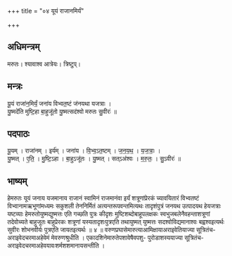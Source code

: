 +++
title = "०४ यूयं राजानमिर्यं"

+++
## अधिमन्त्रम्
मरुतः। श्यावाश्व आत्रेयः। त्रिष्टुप्।

## मन्त्रः
यू॒यं राजा॑न॒मिर्यं॒ जना॑य विभ्वत॒ष्टं ज॑नयथा यजत्राः ।  
यु॒ष्मदे॑ति मुष्टि॒हा बा॒हुजू॑तो यु॒ष्मत्सद॑श्वो मरुतः सु॒वीरः॑ ॥

## पदपाठः
यू॒यम् । राजा॑नम् । इर्य॑म् । जना॑य । वि॒भ्व॒ऽत॒ष्टम् । ज॒न॒य॒थ॒ । य॒ज॒त्राः॒ ।  
यु॒ष्मत् । ए॒ति॒ । मु॒ष्टि॒ऽहा । बा॒हुऽजू॑तः । यु॒ष्मत् । सत्ऽअ॑श्वः । म॒रु॒तः॒ । सु॒ऽवीरः॑ ॥

## भाष्यम्
हेमरुतः यूयं जनाय यजमानाय राजानं स्वामिनं राजमानंवा इर्यं शत्रूणांप्रेरकं च्यावयितारं विभ्वतष्टं विभ्वानामऋभूणांमध्यमः सकुशली तेननिर्मितं अत्यन्तरूपवन्तमित्यथः तादृशंपुत्रं जनयथ उत्पादयथ हेयजत्राः यष्टव्याः हेमरुतोयुष्मद्युष्मत्तः एति गच्छति पुत्रः कीदृशः मुष्टिशब्दोबाहूपलक्षकः स्वभुजबलेनैवहन्ताशत्रूणां तदेवोच्यते बाहुजूतः बाहुप्रेरकः शत्रूणां यस्यतादृशःपुत्रएति तथायुष्मत् युष्मत्तः सदश्वोविद्यमानाश्वः बह्वश्वइत्यर्थः सुवीरः शोभनवीर्यः पुत्रएति जायतइत्यर्थः ॥ ४ ॥ वरुणप्रघासेमारुत्याआमिक्षायाअराइवेतियाज्या सूत्रितंच-अराइवेदचरमाअहेवेमं मेवरुणश्रुधीति । एकादशिनेमारुतेपशावेषैवपशु- पुरोडाशस्ययाज्या सूत्रितंच-अराइवेदचरमाअहेवयावःशर्मशशमानायसन्तीति ।